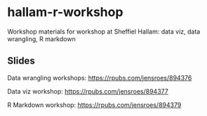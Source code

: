 # hallam-r-workshop
Workshop materials for workshop at Sheffiel Hallam: data viz, data wrangling, R markdown

## Slides 

Data wrangling workshops: https://rpubs.com/jensroes/894376

Data viz workshop: https://rpubs.com/jensroes/894377

R Markdown workshop: https://rpubs.com/jensroes/894379

